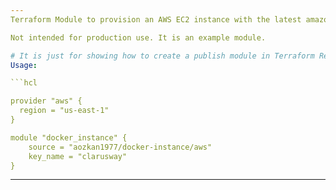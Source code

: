 ```yaml
---
Terraform Module to provision an AWS EC2 instance with the latest amazon linux 2 ami and installed docker in it.

Not intended for production use. It is an example module.

# It is just for showing how to create a publish module in Terraform Registry.
Usage:

```hcl

provider "aws" {
  region = "us-east-1"
}

module "docker_instance" {
    source = "aozkan1977/docker-instance/aws"
    key_name = "clarusway"
}
```
---
```


